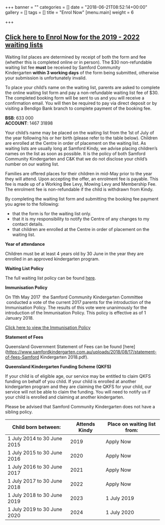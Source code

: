 +++
banner = ""
categories = []
date = "2018-06-21T08:52:14+00:00"
gallery = []
tags = []
title = "Enrol Now"
[menu.main]
weight = 6

+++
## [**Click here to Enrol Now for the 2019 - 2022 waiting lists**](https://www.samfordkindergarten.com.au/waiting-listv2/)

Waiting list places are determined by receipt of both the form and fee (whether this is completed online or in person). The $30 non-refundable waiting list fee **must** be received by Samford Community Kindergarten **within 3 working days** of the form being submitted, otherwise your submission is unfortunately invalid.

To place your child’s name on the waiting list, parents are asked to complete the online waiting list form and pay a non-refundable waiting list fee of $30. The completed booking form will be sent to us and you will receive a confirmation email. You will then be required to pay via direct deposit or by visiting a Bendigo Bank branch to complete payment of the booking fee.

**BSB**: 633 000  
**ACCOUNT**: 1467 31898

Your child’s name may be placed on the waiting list from the 1st of July of the year following his or her birth (please refer to the table below). Children are enrolled at the Centre in order of placement on the waiting list. As waiting lists are usually long at Samford Kindy, we advise placing children’s names on the list as soon as possible. It is the policy of both Samford Community Kindergarten and C&K that we do not disclose your child’s number on our waiting list.

Families are offered places for their children in mid-May prior to the year they will attend. Upon accepting the offer, an enrolment fee is payable. This fee is made up of a Working Bee Levy, Mowing Levy and Membership Fee. The enrolment fee is non-refundable if the child is withdrawn from Kindy.

By completing the waiting list form and submitting the booking fee payment you agree to the following:

* that the form is for the waiting list only.
* that it is my responsibility to notify the Centre of any changes to my contact details.
* that children are enrolled at the Centre in order of placement on the waiting list.

**Year of attendance**

Children must be at least 4 years old by 30 June in the year they are enrolled in an approved kindergarten program.

**Waiting List Policy**

The full waiting list policy can be found [here](https://www.samfordkindergarten.com.au/uploads/2018/08/07/WaitingListPolicy.pdf).

**Immunisation Policy**

On 11th May 2017  the Samford Community Kindergarten Committee  conducted a vote of the current 2017 parents for the introduction of the Immunisation Policy. The results of this vote were unanimously for the introduction of the Immunisation Policy. This policy is effective as of 1 January 2018.

[Click here to view the Immunisation Policy](https://www.samfordkindergarten.com.au/uploads/2018/08/07/ImmunisationPolicy.pdf)

**Statement of Fees**

Queensland Government Statement of Fees can be found [here](https://www.samfordkindergarten.com.au/uploads/2018/08/17/statement-of-fees-Samford Kindergarten 2018.pdf).

**Queensland Kindergarten Funding Scheme (QKFS)**

If your child is of eligible age, our service may be entitled to claim QKFS funding on behalf of you child. If your child is enrolled at another kindergarten program and they are claiming the QKFS for your child, our service will not be able to claim the funding. You will need to notify us if your child is enrolled and claiming at another kindergarten.

Please be advised that Samford Community Kindergarten does not have a sibling policy.

| Child born between: | Attends Kindy | Place on waiting list from: |
| --- | --- | --- |
| 1 July 2014 to 30 June 2015 | 2019 | Apply Now |
| 1 July 2015 to 30 June 2016 | 2020 | Apply Now |
| 1 July 2016 to 30 June 2017 | 2021 | Apply Now |
| 1 July 2017 to 30 June 2018 | 2022 | Apply Now |
| 1 July 2018 to 30 June 2019 | 2023 | 1 July 2019 |
| 1 July 2019 to 30 June 2020 | 2024 | 1 July 2020 |